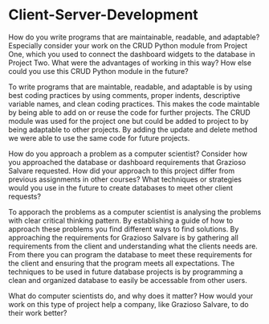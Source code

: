 # Client-Server-Development

How do you write programs that are maintainable, readable, and adaptable? Especially consider your work on the CRUD Python module from Project One, which you used to connect the dashboard widgets to the database in Project Two. What were the advantages of working in this way? How else could you use this CRUD Python module in the future?

To write programs that are maintable, readable, and adaptable is by using best coding practices by using comments, proper indents, descriptive variable names, and clean coding practices. This makes the code maintable by being able to add on or reuse the code for further projects. The CRUD module was used for the project one but could be added to project to by being adaptable to other projects. By adding the update and delete method we were able to use the same code for future projects. 

How do you approach a problem as a computer scientist? Consider how you approached the database or dashboard requirements that Grazioso Salvare requested. How did your approach to this project differ from previous assignments in other courses? What techniques or strategies would you use in the future to create databases to meet other client requests?

To apporach the problems as a computer scientist is analysing the problems with clear critical thinking pattern. By establishing a guide of how to approach these problems you find different ways to find solutions. By approaching the requirements for Grazioso Salvare is by gathering all requirements from the client and understanding what the clients needs are. From there you can program the database to meet these requirements for the client and ensuring that the program meets all expectations. The techniques to be used in future database projects is by programming a clean and organized database to easily be accessable from other users. 

What do computer scientists do, and why does it matter? How would your work on this type of project help a company, like Grazioso Salvare, to do their work better?
